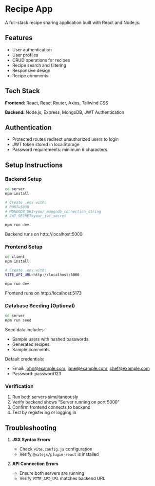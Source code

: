 # Recipe App

A full-stack recipe sharing application built with React and Node.js.

## Features

- User authentication
- User profiles
- CRUD operations for recipes
- Recipe search and filtering
- Responsive design
- Recipe comments

## Tech Stack

**Frontend:** React, React Router, Axios, Tailwind CSS

**Backend:** Node.js, Express, MongoDB, JWT Authentication

## Authentication

- Protected routes redirect unauthorized users to login
- JWT token stored in localStorage
- Password requirements: minimum 6 characters

## Setup Instructions

### Backend Setup

```bash
cd server
npm install

# Create .env with:
# PORT=5000
# MONGODB_URI=your_mongodb_connection_string
# JWT_SECRET=your_jwt_secret

npm run dev
```

Backend runs on http://localhost:5000

### Frontend Setup

```bash
cd client
npm install

# Create .env with:
VITE_API_URL=http://localhost:5000

npm run dev
```

Frontend runs on http://localhost:5173

### Database Seeding (Optional)

```bash
cd server
npm run seed
```

Seed data includes:

- Sample users with hashed passwords
- Generated recipes
- Sample comments

Default credentials:

- Email: john@example.com, jane@example.com, chef@example.com
- Password: password123

### Verification

1. Run both servers simultaneously
2. Verify backend shows "Server running on port 5000"
3. Confirm frontend connects to backend
4. Test by registering or logging in

## Troubleshooting

1. **JSX Syntax Errors**

   - Check `vite.config.js` configuration
   - Verify `@vitejs/plugin-react` is installed

2. **API Connection Errors**
   - Ensure both servers are running
   - Verify `VITE_API_URL` matches backend URL
